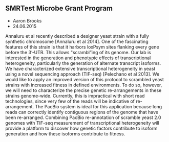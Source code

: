 ## SMRTest Microbe Grant Program

* Aaron Brooks
* 24.06.2015

Annaluru et al recently described a designer yeast strain with a fully synthetic chromosome [Annaluru et al 2014]. One of the fascinating features of this strain is that it harbors loxPsym sites flanking every gene before the 3’-UTR. This allows "scrambl”ing of its genome. Our lab is interested in the generation and phenotypic effects of transcriptional heterogeneity, particularly the generation of alternate transcript isoforms. We have characterized extensive transcriptional heterogeneity in yeast using a novel sequencing approach (TIF-seq) [Pelechano et al 2013]. We would like to apply an improved version of this protocol to scrambled yeast strains with increased fitness in defined environments. To do so, however, we will need to characterize the precise genetic re-arrangements in these strains genome-wide. Currently, this is impractical with short read technologies, since very few of the reads will be indicative of re-arrangement. The PacBio system is ideal for this application because long reads can correctly identify contiguous regions of the genome that have been re-arranged. Combining PacBio re-annotation of scramble yeast 2.0 genomes with TIF-seq measurement of transcriptional heterogeneity will provide a platform to discover how genetic factors contribute to isoform generation and how these isoforms contribute to fitness.   
